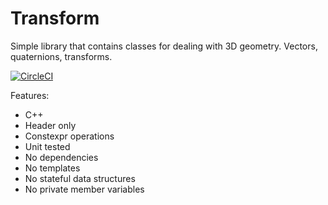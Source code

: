 # Transform
Simple library that contains classes for dealing with 3D geometry. Vectors, quaternions, transforms.

[![CircleCI](https://circleci.com/gh/tomrijndorp/transform.svg?style=svg&circle-token=3d01512c9c63d35cca076de3c17690ddea566c48)](https://circleci.com/gh/tomrijndorp/transform)

Features:
- C++
- Header only
- Constexpr operations
- Unit tested
- No dependencies
- No templates
- No stateful data structures
- No private member variables
